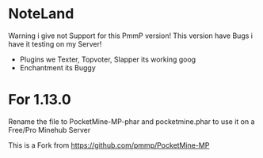 # NoteLand

Warning i give not Support for this PmmP version! This version have Bugs i have it testing on my Server!

- Plugins we Texter, Topvoter, Slapper its working goog
- Enchantment its Buggy

# For 1.13.0 

Rename the file to PocketMine-MP-phar and pocketmine.phar to use it on a Free/Pro Minehub Server

This is a Fork from https://github.com/pmmp/PocketMine-MP 
